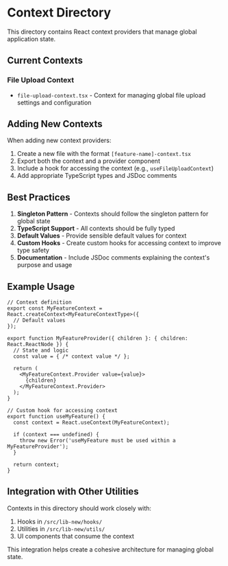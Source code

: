 # Context Directory

This directory contains React context providers that manage global application state.

## Current Contexts

### File Upload Context
- `file-upload-context.tsx` - Context for managing global file upload settings and configuration

## Adding New Contexts

When adding new context providers:

1. Create a new file with the format `[feature-name]-context.tsx`
2. Export both the context and a provider component
3. Include a hook for accessing the context (e.g., `useFileUploadContext`)
4. Add appropriate TypeScript types and JSDoc comments

## Best Practices

1. **Singleton Pattern** - Contexts should follow the singleton pattern for global state
2. **TypeScript Support** - All contexts should be fully typed
3. **Default Values** - Provide sensible default values for context
4. **Custom Hooks** - Create custom hooks for accessing context to improve type safety
5. **Documentation** - Include JSDoc comments explaining the context's purpose and usage

## Example Usage

```tsx
// Context definition
export const MyFeatureContext = React.createContext<MyFeatureContextType>({
  // Default values
});

export function MyFeatureProvider({ children }: { children: React.ReactNode }) {
  // State and logic
  const value = { /* context value */ };
  
  return (
    <MyFeatureContext.Provider value={value}>
      {children}
    </MyFeatureContext.Provider>
  );
}

// Custom hook for accessing context
export function useMyFeature() {
  const context = React.useContext(MyFeatureContext);
  
  if (context === undefined) {
    throw new Error('useMyFeature must be used within a MyFeatureProvider');
  }
  
  return context;
}
```

## Integration with Other Utilities

Contexts in this directory should work closely with:

1. Hooks in `/src/lib-new/hooks/`
2. Utilities in `/src/lib-new/utils/`
3. UI components that consume the context

This integration helps create a cohesive architecture for managing global state.
